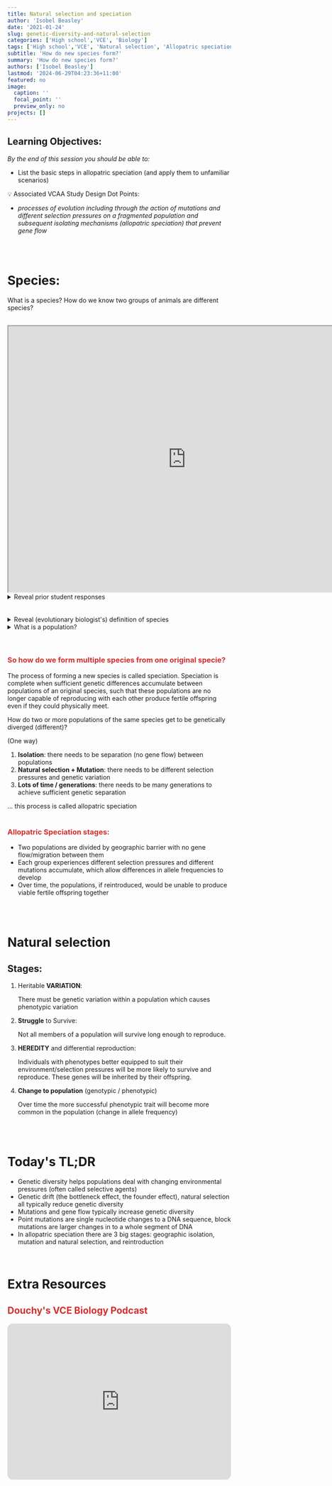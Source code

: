 ```yaml
---
title: Natural selection and speciation 
author: 'Isobel Beasley'
date: '2021-01-24'
slug: genetic-diversity-and-natural-selection
categories: ['High school','VCE', 'Biology']
tags: ['High school','VCE', 'Natural selection', 'Allopatric speciation']
subtitle: 'How do new species form?'
summary: 'How do new species form?'
authors: ['Isobel Beasley']
lastmod: '2024-06-29T04:23:36+11:00'
featured: no
image:
  caption: ''
  focal_point: ''
  preview_only: no
projects: []
---
```



## Learning Objectives:

*By the end of this session you should be able to:* 

- List the basic steps in allopatric speciation (and apply them to unfamiliar scenarios)


<aside>
💡 Associated VCAA Study Design Dot Points:               <ul> <i> 
<li> 
processes of evolution including through the action of mutations and different selection pressures on a fragmented population and subsequent isolating mechanisms (allopatric speciation) that prevent gene flow 
</li>      

</i> </ul> 

</aside>

<br>
<br> 


# Species:

What is a species? How do we know two groups of animals are different species?

<br>

<iframe src="https://pollev-embeds.com/free_text_polls/NI0SeXUqqrMdHLLs7bY0C/respond" width="800px" height="600px"></iframe>

<br>

<details> <summary> Reveal prior student responses </summary> 
<br>
<iframe src="https://embed.polleverywhere.com/free_text_polls/n30LWJDNU8pNanxQ33Rux?controls=none&short_poll=true" width="800px" height="600px"></iframe>
</details> 

<br>
<br>

<details> 
 <summary> Reveal (evolutionary biologist's) definition of species </summary> 

A category of organism (living thing) distinguishable from all other types of organisms by the fact that only if two individuals are members of the same species, do they have the potential to produce fertile, and viable offspring through sexual reproduction. 

</details>

<details> 
 <summary> What is a population? </summary>
Organisms of a particular species, within a defined area.

</details>

<br>
<br>

### <span style="color:#D32F2F"> So how do we form multiple species from one original specie? </spans>


The process of forming a new species is called speciation. Speciation is complete when sufficient  genetic differences accumulate between populations of an original species, such that these populations are no longer capable of reproducing with each other produce fertile offspring even if they could physically meet. 

How do two or more populations of the same species get to be genetically diverged (different)? 

(One way) 

1. <b>Isolation</b>: there needs to be separation (no gene flow) between populations
2. <b>Natural selection + Mutation</b>: there needs to be different selection pressures and genetic variation
3. <b>Lots of time / generations</b>: there needs to be many generations to achieve sufficient genetic separation

... this process is called allopatric speciation
<br> 
<br>

### <span style="color:#D32F2F"> Allopatric Speciation stages: </span>

- Two populations are divided by geographic barrier with no gene flow/migration between them
- Each group experiences different selection pressures and different mutations accumulate, which allow differences in allele frequencies to develop
- Over time, the populations, if reintroduced, would be unable to produce viable fertile offspring together

<br>
<br>

# Natural selection 

## Stages:

1. Heritable <b>VARIATION</b>:
    
    There must be genetic variation within a population which causes phenotypic variation
    
2. <b>Struggle</b> to Survive:
    
     Not all members of a population will survive long enough to reproduce.
    
3.  <b>HEREDITY</b> and differential reproduction:
    
    Individuals with phenotypes better equipped to suit their environment/selection pressures will be more likely to survive and reproduce. These genes will be inherited by their offspring.
    
4. <b>Change to population</b> (genotypic / phenotypic) 
    
    Over time the more successful phenotypic trait will become more common in the population (change in allele frequency)

<br>
<br>

# Today's TL;DR

- Genetic diversity helps populations deal with changing environmental pressures (often called selective agents)
- Genetic drift (the bottleneck effect, the founder effect), natural selection all typically reduce genetic diversity
- Mutations and gene flow typically increase genetic diversity
- Point mutations are single nucleotide changes to a DNA sequence, block mutations are larger changes in to a whole segment of DNA
- In allopatric speciation there are 3 big stages:  geographic isolation, mutation and natural selection, and reintroduction

<br>

# Extra Resources

##  <span style="color:#D32F2F">  Douchy's VCE Biology Podcast </span>

<iframe style="border-radius:12px" src="https://open.spotify.com/embed/episode/1XYbds46rhnDp6yrUCjeHq?utm_source=generator" width="100%" height="352" frameBorder="0" allowfullscreen="" allow="autoplay; clipboard-write; encrypted-media; fullscreen; picture-in-picture" loading="lazy"></iframe>
